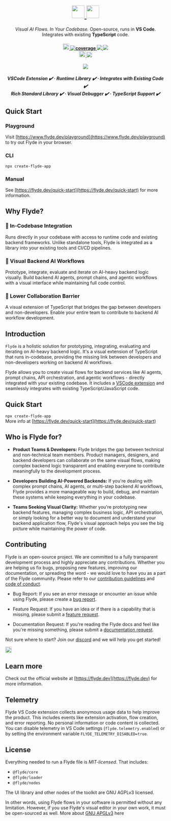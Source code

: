 <h1 align="center">
    <a href="https://www.flyde.dev/#gh-light-mode-only" style="color: black">
    <img src="https://github.com/user-attachments/assets/c4a2e1e0-b142-403d-9965-1f131f73896f" height="40"/>
    </a>
    <a href="https://www.flyde.dev/#gh-dark-mode-only" style="color: black">
    <img src="https://github.com/user-attachments/assets/79183bb4-7938-495d-88c8-496b96400665" height="40"/>
    </a>
</h1>

<p align="center">
    <i>Visual AI Flows. In Your Codebase.</i> Open-source, runs in <strong>VS Code</strong>.<br/>Integrates with existing <strong>TypeScript</strong> code.
</p>

<h4 align="center">
  <a href="https://opensource.org/licenses/MIT">
    <img src="https://img.shields.io/npm/l/@flyde/runtime" alt="license" style="height: 20px;">
  </a>
  <a href="https://github.com/flydelabs/flyde/blob/main/core/src/spec.ts">
    <img src="core/coverage-badge.svg" alt="coverage"/>
  </a>

  <a href="https://www.flyde.dev">
    <img src="https://img.shields.io/badge/Website-007ec6?style=flat&logo=world&logoColor=white"/>
  </a>

  <a href="https://www.flyde.dev/playground">
    <img src="https://img.shields.io/badge/Playground-007ec6?style=flat&logo=world&logoColor=white"/>
  </a>
  <br>
  <a href="https://flyde.dev/discord">
    <img src="https://img.shields.io/badge/discord-7289da.svg?style=flat-square&logo=discord" alt="discord" style="height: 20px;">
  </a>

<a href="https://twitter.com/FlydeLabs">
    <img src="https://img.shields.io/twitter/follow/FlydeLabs?style=social"/>
  </a>

</h4>

<div align="center">
    <img src="https://github.com/user-attachments/assets/97a5ce55-da02-4d76-bf4d-d0b1800f8c56"/>
</div>

<h5 align="center">
  
<strong>VSCode Extension ✔️</strong> · <strong>Runtime Library ✔️</strong> · <strong>Integrates with Existing Code ✔️</strong>
<br/>
<strong>Rich Standard Library ✔️</strong> · <strong>Visual Debugger ✔️</strong> · <strong>TypeScript Support ✔️</strong>
</h5>

## Quick Start

### Playground
Visit [https://www.flyde.dev/playground](https://www.flyde.dev/playground) to try out Flyde in your browser.

### CLI
`npx create-flyde-app`

### Manual
See [https://flyde.dev/quick-start](https://flyde.dev/quick-start) for more information.

## Why Flyde?

### 🔧 In-Codebase Integration
Runs directly in your codebase with access to runtime code and existing backend frameworks. Unlike standalone tools, Flyde is integrated as a library into your existing tools and CI/CD pipelines.

### 🤖 Visual Backend AI Workflows  
Prototype, integrate, evaluate and iterate on AI-heavy backend logic visually. Build backend AI agents, prompt chains, and agentic workflows with a visual interface while maintaining full code control.

### 🤝 Lower Collaboration Barrier
A visual extension of TypeScript that bridges the gap between developers and non-developers. Enable your entire team to contribute to backend AI workflow development.

## Introduction

`Flyde` is a holistic solution for prototyping, integrating, evaluating and iterating on AI-heavy backend logic. It's a visual extension of TypeScript that runs in-codebase, providing the missing link between developers and non-developers working on backend AI workflows. 

Flyde allows you to create visual flows for backend services like AI agents, prompt chains, API orchestration, and agentic workflows - directly integrated with your existing codebase. It includes a [VSCode extension](https://marketplace.visualstudio.com/items?itemName=flyde.flyde-vscode) and seamlessly integrates with existing TypeScript/JavaScript code.

## Quick Start

`npx create-flyde-app`  
More info at [https://flyde.dev/quick-start](https://flyde.dev/quick-start)

## Who is Flyde for?

- **Product Teams & Developers:** Flyde bridges the gap between technical and non-technical team members. Product managers, designers, and backend developers can collaborate on the same visual flows, making complex backend logic transparent and enabling everyone to contribute meaningfully to the development process.

- **Developers Building AI-Powered Backends:** If you're dealing with complex prompt chains, AI agents, or multi-step backend AI workflows, Flyde provides a more manageable way to build, debug, and maintain these systems while keeping everything in your codebase.

- **Teams Seeking Visual Clarity:** Whether you're prototyping new backend features, managing complex business logic, API orchestration, or simply looking for a better way to document and understand your backend application flow, Flyde's visual approach helps you see the big picture while maintaining the power of code.

## Contributing

Flyde is an open-source project. We are committed to a fully transparent development process and highly appreciate any contributions. Whether you are helping us fix bugs, proposing new features, improving our documentation, or spreading the word - we would love to have you as a part of the Flyde community. Please refer to our [contribution guidelines](./CONTRIBUTING.md) and [code of conduct](./CODE_OF_CONDUCT.md).

- Bug Report: If you see an error message or encounter an issue while using Flyde, please create a [bug report](https://github.com/flydelabs/flyde/issues/new?assignees=&labels=type%3A+bug&template=bug.yaml&title=%F0%9F%90%9B+Bug+Report%3A+).

- Feature Request: If you have an idea or if there is a capability that is missing, please submit a [feature request](https://github.com/flydelabs/flyde/issues/new?assignees=&labels=type%3A+feature+request&template=feature.yml).

- Documentation Request: If you're reading the Flyde docs and feel like you're missing something, please submit a [documentation request](https://github.com/flydelabs/flyde/issues/new).

Not sure where to start? Join our [discord](https://www.flyde.dev/discord) and we will help you get started!

<a href="https://flyde.dev/discord">
    <img src="https://img.shields.io/badge/discord-7289da.svg?style=flat-square&logo=discord" alt="discord" style="height: 20px;">
  </a>

## Learn more

Check out the official website at [https://flyde.dev](https://flyde.dev) for more information.

## Telemetry

Flyde VS Code extension collects anonymous usage data to help improve the product. This includes events like extension activation, flow creation, and error reporting. No personal information or code content is collected. You can disable telemetry in VS Code settings (`flyde.telemetry.enabled`) or by setting the environment variable `FLYDE_TELEMETRY_DISABLED=true`.

## License

Everything needed to run a Flyde file is _MIT-licensed_. That includes:

- `@flyde/core`
- `@flyde/loader`
- `@flyde/nodes`

The UI library and other nodes of the toolkit are GNU AGPLv3 licensed.

In other words, using Flyde flows in your software is permitted without any limitation. However, if you use Flyde's visual editor in your own work, it must be open-sourced as well. More about [GNU APGLv3](https://choosealicense.com/licenses/agpl-3.0/) here
